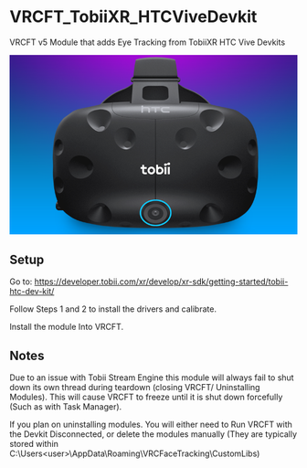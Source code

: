 # VRCFT_TobiiXR_HTCViveDevkit
VRCFT v5 Module that adds Eye Tracking from TobiiXR HTC Vive Devkits

![TobiiDevkit](TobiiDevkit.png)

## Setup

Go to: https://developer.tobii.com/xr/develop/xr-sdk/getting-started/tobii-htc-dev-kit/

Follow Steps 1 and 2 to install the drivers and calibrate.

Install the module Into VRCFT.

## Notes

Due to an issue with Tobii Stream Engine this module will always fail to shut down its own thread during teardown (closing VRCFT/ Uninstalling Modules). This will cause VRCFT to freeze until it is shut down forcefully (Such as with Task Manager). 

If you plan on uninstalling modules. You will either need to Run VRCFT with the Devkit Disconnected, or delete the modules manually (They are typically stored within C:\Users\<user>\AppData\Roaming\VRCFaceTracking\CustomLibs)
